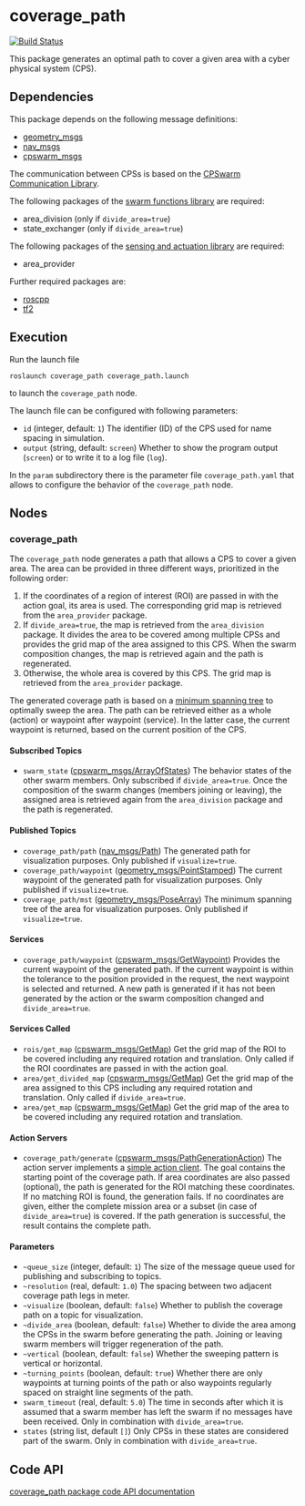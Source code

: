 # coverage_path
[![Build Status](http://build.ros.org/buildStatus/icon?job=Ksrc_uX__coverage_path__ubuntu_xenial__source)](http://build.ros.org/job/Ksrc_uX__coverage_path__ubuntu_xenial__source/)

This package generates an optimal path to cover a given area with a cyber physical system (CPS).

## Dependencies
This package depends on the following message definitions:
* [geometry_msgs](https://wiki.ros.org/geometry_msgs)
* [nav_msgs](https://wiki.ros.org/nav_msgs)
* [cpswarm_msgs](https://cpswarm.github.io/cpswarm_msgs/html/index-msg.html)

The communication between CPSs is based on the [CPSwarm Communication Library](https://github.com/cpswarm/swarmio).

The following packages of the [swarm functions library](https://github.com/cpswarm/swarm_functions) are required:
* area_division (only if `divide_area=true`)
* state_exchanger (only if `divide_area=true`)

The following packages of the [sensing and actuation library](https://github.com/cpswarm/sensing_actuation) are required:
* area_provider

Further required packages are:
* [roscpp](https://wiki.ros.org/roscpp/)
* [tf2](https://wiki.ros.org/tf2/)

## Execution
Run the launch file
```
roslaunch coverage_path coverage_path.launch
```
to launch the `coverage_path` node.

The launch file can be configured with following parameters:
* `id` (integer, default: `1`)
  The identifier (ID) of the CPS used for name spacing in simulation.
* `output` (string, default: `screen`)
  Whether to show the program output (`screen`) or to write it to a log file (`log`).

In the `param` subdirectory there is the parameter file `coverage_path.yaml` that allows to configure the behavior of the `coverage_path` node.

## Nodes

### coverage_path
The `coverage_path` node generates a path that allows a CPS to cover a given area. The area can be provided in three different ways, prioritized in the following order:
1. If the coordinates of a region of interest (ROI) are passed in with the action goal, its area is used. The corresponding grid map is retrieved from the `area_provider` package.
2. If `divide_area=true`, the map is retrieved from the `area_division` package. It divides the area to be covered among multiple CPSs and provides the grid map of the area assigned to this CPS. When the swarm composition changes, the map is retrieved again and the path is regenerated.
3. Otherwise, the whole area is covered by this CPS. The grid map is retrieved from the `area_provider` package.

The generated coverage path is based on a [minimum spanning tree](https://en.wikipedia.org/wiki/Minimum_spanning_tree) to optimally sweep the area. The path can be retrieved either as a whole (action) or waypoint after waypoint (service). In the latter case, the current waypoint is returned, based on the current position of the CPS.

#### Subscribed Topics
* `swarm_state` ([cpswarm_msgs/ArrayOfStates](https://cpswarm.github.io/cpswarm_msgs/html/msg/ArrayOfStates.html))
  The behavior states of the other swarm members. Only subscribed if `divide_area=true`. Once the composition of the swarm changes (members joining or leaving), the assigned area is retrieved again from the `area_division` package and the path is regenerated.

#### Published Topics
* `coverage_path/path` ([nav_msgs/Path](http://docs.ros.org/api/nav_msgs/html/msg/Path.html))
  The generated path for visualization purposes. Only published if `visualize=true`.
* `coverage_path/waypoint` ([geometry_msgs/PointStamped](http://docs.ros.org/api/geometry_msgs/html/msg/PointStamped.html))
  The current waypoint of the generated path for visualization purposes. Only published if `visualize=true`.
* `coverage_path/mst` ([geometry_msgs/PoseArray](http://docs.ros.org/api/geometry_msgs/html/msg/PoseArray.html))
  The minimum spanning tree of the area for visualization purposes. Only published if `visualize=true`.

#### Services
* `coverage_path/waypoint` ([cpswarm_msgs/GetWaypoint](https://cpswarm.github.io/cpswarm_msgs/html/srv/GetWaypoint.html))
  Provides the current waypoint of the generated path. If the current waypoint is within the tolerance to the position provided in the request, the next waypoint is selected and returned. A new path is generated if it has not been generated by the action or the swarm composition changed and `divide_area=true`.

#### Services Called
* `rois/get_map` ([cpswarm_msgs/GetMap](https://cpswarm.github.io/cpswarm_msgs/html/srv/GetMap.html))
  Get the grid map of the ROI to be covered including any required rotation and translation. Only called if the ROI coordinates are passed in with the action goal.
* `area/get_divided_map` ([cpswarm_msgs/GetMap](https://cpswarm.github.io/cpswarm_msgs/html/srv/GetMap.html))
  Get the grid map of the area assigned to this CPS including any required rotation and translation. Only called if `divide_area=true`.
* `area/get_map` ([cpswarm_msgs/GetMap](https://cpswarm.github.io/cpswarm_msgs/html/srv/GetMap.html))
  Get the grid map of the area to be covered including any required rotation and translation.

#### Action Servers
* `coverage_path/generate` ([cpswarm_msgs/PathGenerationAction](https://cpswarm.github.io/cpswarm_msgs/html/action/PathGenerationAction.html))
  The action server implements a [simple action client](https://docs.ros.org/en/api/actionlib/html/classactionlib_1_1SimpleActionClient.html). The goal contains the starting point of the coverage path. If area coordinates are also passed (optional), the path is generated for the ROI matching these coordinates. If no matching ROI is found, the generation fails. If no coordinates are given, either the complete mission area or a subset (in case of `divide_area=true`) is covered. If the path generation is successful, the result contains the complete path.

#### Parameters
* `~queue_size` (integer, default: `1`)
  The size of the message queue used for publishing and subscribing to topics.
* `~resolution` (real, default: `1.0`)
  The spacing between two adjacent coverage path legs in meter.
* `~visualize` (boolean, default: `false`)
  Whether to publish the coverage path on a topic for visualization.
* `~divide_area` (boolean, default: `false`)
  Whether to divide the area among the CPSs in the swarm before generating the path. Joining or leaving swarm members will trigger regeneration of the path.
* `~vertical` (boolean, default: `false`)
  Whether the sweeping pattern is vertical or horizontal.
* `~turning_points` (boolean, default: `true`)
  Whether there are only waypoints at turning points of the path or also waypoints regularly spaced on straight line segments of the path.
* `swarm_timeout` (real, default: `5.0`)
  The time in seconds after which it is assumed that a swarm member has left the swarm if no messages have been received. Only in combination with `divide_area=true`.
* `states` (string list, default `[]`)
  Only CPSs in these states are considered part of the swarm. Only in combination with `divide_area=true`.

## Code API
[coverage_path package code API documentation](https://cpswarm.github.io/swarm_functions/coverage_path/docs/html/files.html)
